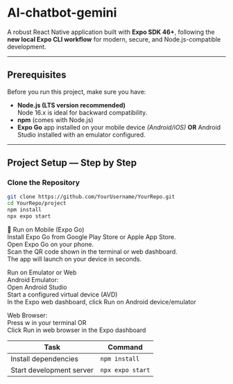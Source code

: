 #  AI-chatbot-gemini

A robust React Native application built with **Expo SDK 46+**, following the **new local Expo CLI workflow** for modern, secure, and Node.js-compatible development.

---

##  Prerequisites

Before you run this project, make sure you have:

- **Node.js (LTS version recommended)**  
   Node 16.x is ideal for backward compatibility.
- **npm** (comes with Node.js)
- **Expo Go** app installed on your mobile device *(Android/iOS)* **OR** Android Studio installed with an emulator configured.

---

##  Project Setup — Step by Step

###  Clone the Repository

```bash
git clone https://github.com/YourUsername/YourRepo.git
cd YourRepo/project
npm install
npx expo start
```
📱 Run on Mobile (Expo Go)  
Install Expo Go from Google Play Store or Apple App Store.  
Open Expo Go on your phone.  
Scan the QR code shown in the terminal or web dashboard.  
The app will launch on your device in seconds.  
  
 Run on Emulator or Web  
 Android Emulator:  
Open Android Studio  
Start a configured virtual device (AVD)  
In the Expo web dashboard, click Run on Android device/emulator  
  
 Web Browser:  
Press w in your terminal OR  
Click Run in web browser in the Expo dashboard  

| Task                     | Command          |
| ------------------------ | ---------------- |
| Install dependencies     | `npm install`    |
| Start development server | `npx expo start` |
